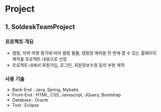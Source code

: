 # Project

## 1. SoldeskTeamProject
### 프로젝트 개요
* 캠핑, 차박 여행 증가에 따라 캠핑 물품, 캠핑장 예약을 한 번에 할 수 있는 홈페이지 제작을 프로젝트 내용으로 선정.
* 프로젝트 내에서 회원가입, 로그인, 회원정보수정 등의 부분 제작 

### 사용 기술
* Back-End : Java, Spring, Mybatis
* Front-End : HTML, CSS, Javascript, JQuery, Bootstrap
* Database : Oracle
* Tool : Eclipse
